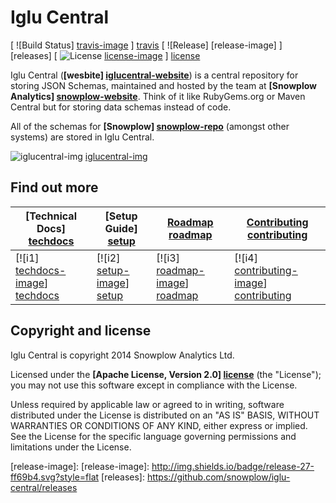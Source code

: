 # Iglu Central

[ ![Build Status] [travis-image] ] [travis] [ ![Release] [release-image] ] [releases] [ ![License] [license-image] ] [license]

Iglu Central (**[wesbite] [iglucentral-website]**) is a central repository for storing JSON Schemas, maintained and hosted by the team at **[Snowplow Analytics] [snowplow-website]**. Think of it like RubyGems.org or Maven Central but for storing data schemas instead of code.

All of the schemas for **[Snowplow] [snowplow-repo]** (amongst other systems) are stored in Iglu Central.

![iglucentral-img] [iglucentral-img]

## Find out more

| **[Technical Docs] [techdocs]**     | **[Setup Guide] [setup]**     | **[Roadmap] [roadmap]**           | **[Contributing] [contributing]**           |
|-------------------------------------|-------------------------------|-----------------------------------|---------------------------------------------|
| [![i1] [techdocs-image]] [techdocs] | [![i2] [setup-image]] [setup] | [![i3] [roadmap-image]] [roadmap] | [![i4] [contributing-image]] [contributing] |

## Copyright and license

Iglu Central is copyright 2014 Snowplow Analytics Ltd.

Licensed under the **[Apache License, Version 2.0] [license]** (the "License");
you may not use this software except in compliance with the License.

Unless required by applicable law or agreed to in writing, software
distributed under the License is distributed on an "AS IS" BASIS,
WITHOUT WARRANTIES OR CONDITIONS OF ANY KIND, either express or implied.
See the License for the specific language governing permissions and
limitations under the License.

[travis]: https://travis-ci.org/snowplow/iglu-central
[travis-image]: https://travis-ci.org/snowplow/iglu-central.png?branch=master

[release-image]: [release-image]: http://img.shields.io/badge/release-27-ff69b4.svg?style=flat
[releases]: https://github.com/snowplow/iglu-central/releases

[license-image]: http://img.shields.io/badge/license-Apache--2-blue.svg?style=flat
[license]: http://www.apache.org/licenses/LICENSE-2.0

[iglucentral-website]: http://iglucentral.com
[snowplow-repo]: https://github.com/snowplow/snowplow
[snowplow-wiki]: https://github.com/snowplow/snowplow/wiki
[snowplow-website]: http://snowplowanalytics.com

[iglucentral-img]: https://github.com/snowplow/iglu/wiki/technical-documentation/images/iglu-central.png

[techdocs-image]: https://d3i6fms1cm1j0i.cloudfront.net/github/images/techdocs.png
[setup-image]: https://d3i6fms1cm1j0i.cloudfront.net/github/images/setup.png
[roadmap-image]: https://d3i6fms1cm1j0i.cloudfront.net/github/images/roadmap.png
[contributing-image]: https://d3i6fms1cm1j0i.cloudfront.net/github/images/contributing.png

[techdocs]: https://github.com/snowplow/iglu/wiki/Iglu-Central
[setup]: https://github.com/snowplow/iglu/wiki/Iglu-Central-setup
[roadmap]: https://github.com/snowplow/iglu/wiki/Product-roadmap
[contributing]: https://github.com/snowplow/iglu/wiki/Contributing-to-Iglu-Central


